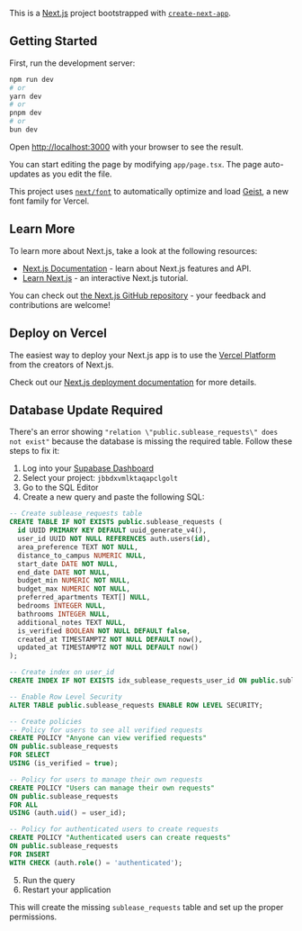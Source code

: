 This is a [Next.js](https://nextjs.org) project bootstrapped with [`create-next-app`](https://nextjs.org/docs/app/api-reference/cli/create-next-app).

## Getting Started

First, run the development server:

```bash
npm run dev
# or
yarn dev
# or
pnpm dev
# or
bun dev
```

Open [http://localhost:3000](http://localhost:3000) with your browser to see the result.

You can start editing the page by modifying `app/page.tsx`. The page auto-updates as you edit the file.

This project uses [`next/font`](https://nextjs.org/docs/app/building-your-application/optimizing/fonts) to automatically optimize and load [Geist](https://vercel.com/font), a new font family for Vercel.

## Learn More

To learn more about Next.js, take a look at the following resources:

- [Next.js Documentation](https://nextjs.org/docs) - learn about Next.js features and API.
- [Learn Next.js](https://nextjs.org/learn) - an interactive Next.js tutorial.

You can check out [the Next.js GitHub repository](https://github.com/vercel/next.js) - your feedback and contributions are welcome!

## Deploy on Vercel

The easiest way to deploy your Next.js app is to use the [Vercel Platform](https://vercel.com/new?utm_medium=default-template&filter=next.js&utm_source=create-next-app&utm_campaign=create-next-app-readme) from the creators of Next.js.

Check out our [Next.js deployment documentation](https://nextjs.org/docs/app/building-your-application/deploying) for more details.

## Database Update Required

There's an error showing `"relation \"public.sublease_requests\" does not exist"` because the database is missing the required table. Follow these steps to fix it:

1. Log into your [Supabase Dashboard](https://app.supabase.com/)
2. Select your project: `jbbdxvmlktaqapclgolt`
3. Go to the SQL Editor
4. Create a new query and paste the following SQL:

```sql
-- Create sublease_requests table
CREATE TABLE IF NOT EXISTS public.sublease_requests (
  id UUID PRIMARY KEY DEFAULT uuid_generate_v4(),
  user_id UUID NOT NULL REFERENCES auth.users(id),
  area_preference TEXT NOT NULL,
  distance_to_campus NUMERIC NULL,
  start_date DATE NOT NULL,
  end_date DATE NOT NULL,
  budget_min NUMERIC NOT NULL,
  budget_max NUMERIC NOT NULL,
  preferred_apartments TEXT[] NULL,
  bedrooms INTEGER NULL,
  bathrooms INTEGER NULL,
  additional_notes TEXT NULL,
  is_verified BOOLEAN NOT NULL DEFAULT false,
  created_at TIMESTAMPTZ NOT NULL DEFAULT now(),
  updated_at TIMESTAMPTZ NOT NULL DEFAULT now()
);

-- Create index on user_id
CREATE INDEX IF NOT EXISTS idx_sublease_requests_user_id ON public.sublease_requests(user_id);

-- Enable Row Level Security
ALTER TABLE public.sublease_requests ENABLE ROW LEVEL SECURITY;

-- Create policies
-- Policy for users to see all verified requests
CREATE POLICY "Anyone can view verified requests" 
ON public.sublease_requests 
FOR SELECT 
USING (is_verified = true);

-- Policy for users to manage their own requests
CREATE POLICY "Users can manage their own requests" 
ON public.sublease_requests 
FOR ALL 
USING (auth.uid() = user_id);

-- Policy for authenticated users to create requests
CREATE POLICY "Authenticated users can create requests" 
ON public.sublease_requests 
FOR INSERT 
WITH CHECK (auth.role() = 'authenticated');
```

5. Run the query
6. Restart your application

This will create the missing `sublease_requests` table and set up the proper permissions.
